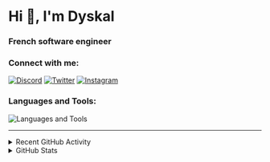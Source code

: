 # Hi 👋, I'm Dyskal

### French software engineer

### Connect with me:

[![Discord](https://skillicons.dev/icons?i=discord "@dyskal")](https://discordapp.com/users/200586202997325824)
[![Twitter](https://skillicons.dev/icons?i=twitter "@dyskal")](https://twitter.com/dyskal)
[![Instagram](https://skillicons.dev/icons?i=instagram "@dyskal")](https://instagram.com/dyskal)

### Languages and Tools:
![Languages and Tools](https://skillicons.dev/icons?i=java,kotlin,spring,js,ts,vue,idea,linux,git&perline=3)

---

<details>
<summary>Recent GitHub Activity</summary>

<!--START_SECTION:activity-->

1. 🗣 Commented on [#21781](https://github.com/vuetifyjs/vuetify/pull/21781#issuecomment-3250234236) in [vuetifyjs/vuetify](https://github.com/vuetifyjs/vuetify)
2. 🗣 Commented on [#165](https://github.com/kernoeb/PlanningSup/pull/165#issuecomment-3242125447) in [kernoeb/PlanningSup](https://github.com/kernoeb/PlanningSup)
3. 🗣 Commented on [#165](https://github.com/kernoeb/PlanningSup/pull/165#issuecomment-3241543691) in [kernoeb/PlanningSup](https://github.com/kernoeb/PlanningSup)
4. 🗣 Commented on [#165](https://github.com/kernoeb/PlanningSup/pull/165#issuecomment-3241535437) in [kernoeb/PlanningSup](https://github.com/kernoeb/PlanningSup)
5. 🗣 Commented on [#165](https://github.com/kernoeb/PlanningSup/pull/165#issuecomment-3241532293) in [kernoeb/PlanningSup](https://github.com/kernoeb/PlanningSup)

<!--END_SECTION:activity-->

</details>

<details>
<summary>GitHub Stats</summary>

![GitHub Stats](https://github-readme-stats.vercel.app/api/top-langs?username=dyskal&show_icons=true&locale=en&layout=compact&card_width=445&langs_count=10&hide_borders=true)
![GitHub Stats](https://github-readme-stats.vercel.app/api?username=dyskal&show_icons=true&locale=en&include_all_commits=true&hide_borders=true)
</details>

